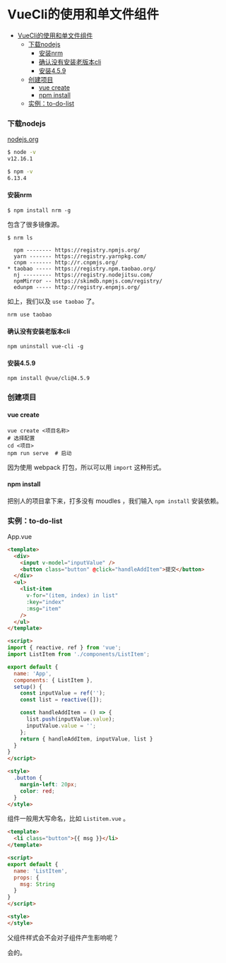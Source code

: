 # VueCli的使用和单文件组件

<!-- @import "[TOC]" {cmd="toc" depthFrom=1 depthTo=6 orderedList=false} -->

<!-- code_chunk_output -->

- [VueCli的使用和单文件组件](#vuecli的使用和单文件组件)
    - [下载nodejs](#下载nodejs)
      - [安装nrm](#安装nrm)
      - [确认没有安装老版本cli](#确认没有安装老版本cli)
      - [安装4.5.9](#安装459)
    - [创建项目](#创建项目)
      - [vue create](#vue-create)
      - [npm install](#npm-install)
    - [实例：to-do-list](#实例to-do-list)

<!-- /code_chunk_output -->

### 下载nodejs
[nodejs.org](nodejs.org)

```sh
$ node -v
v12.16.1

$ npm -v
6.13.4
```

#### 安装nrm
```
$ npm install nrm -g
```

包含了很多镜像源。

```
$ nrm ls

  npm -------- https://registry.npmjs.org/
  yarn ------- https://registry.yarnpkg.com/
  cnpm ------- http://r.cnpmjs.org/
* taobao ----- https://registry.npm.taobao.org/
  nj --------- https://registry.nodejitsu.com/
  npmMirror -- https://skimdb.npmjs.com/registry/       
  edunpm ----- http://registry.enpmjs.org/
```

如上，我们以及 `use taobao` 了。

```
nrm use taobao
```

#### 确认没有安装老版本cli
```
npm uninstall vue-cli -g
```

#### 安装4.5.9
```
npm install @vue/cli@4.5.9
```

### 创建项目
#### vue create

```
vue create <项目名称>
# 选择配置
cd <项目>
npm run serve  # 启动
```

因为使用 webpack 打包，所以可以用 `import` 这种形式。

#### npm install
把别人的项目拿下来，打多没有 moudles ，我们输入 `npm install` 安装依赖。

### 实例：to-do-list

App.vue
```html
<template>
  <div>
    <input v-model="inputValue" />
    <button class="button" @click="handleAddItem">提交</button>
  </div>
  <ul>
    <list-item
      v-for="(item, index) in list"
      :key="index"
      :msg="item"
    />
  </ul>
</template>

<script>
import { reactive, ref } from 'vue';
import ListItem from './components/ListItem';

export default {
  name: 'App',
  components: { ListItem },
  setup() {
    const inputValue = ref('');
    const list = reactive([]);

    const handleAddItem = () => {
      list.push(inputValue.value);
      inputValue.value = '';
    };
    return { handleAddItem, inputValue, list }
  }
}
</script>

<style>
  .button {
    margin-left: 20px;
    color: red;
  }
</style>
```

组件一般用大写命名，比如 `Listitem.vue` 。

```html
<template>
  <li class="button">{{ msg }}</li>
</template>

<script>
export default {
  name: 'ListItem',
  props: {
    msg: String
  }
}
</script>

<style>
</style>
```

父组件样式会不会对子组件产生影响呢？

会的。